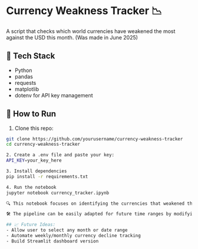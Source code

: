 # Currency Weakness Tracker 📉

A script that checks which world currencies have weakened the most against the USD this month. (Was made in June 2025)

## 🔧 Tech Stack
- Python
- pandas
- requests
- matplotlib
- dotenv for API key management

## 🚀 How to Run

1. Clone this repo:
```bash
git clone https://github.com/yourusername/currency-weakness-tracker
cd currency-weakness-tracker

2. Create a .env file and paste your key:
API_KEY=your_key_here

3. Install dependencies
pip install -r requirements.txt

4. Run the notebook
jupyter notebook currency_tracker.ipynb

🔍 This notebook focuses on identifying the currencies that weakened the most against USD during **June 2025**, using data from exchangerate.host.

🛠️ The pipeline can be easily adapted for future time ranges by modifying the date inputs.

## 📈 Future Ideas:
- Allow user to select any month or date range
- Automate weekly/monthly currency decline tracking
- Build Streamlit dashboard version
